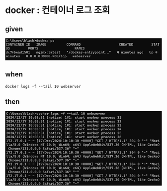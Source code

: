 
# docker : 컨테이너 로그 조회

## given

![img_26.png](..%2Fimages%2Fimg_26.png)

## when

```
docker logs -f --tail 10 webserver
```

## then

![img_27.png](..%2Fimages%2Fimg_27.png)
